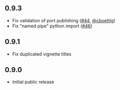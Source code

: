 ## 0.9.3

* Fix validation of port publishing ([#44](https://github.com/richfitz/stevedore/issues/45), [@cboettig](https://github.com/cboettig))
* Fix "named pipe" python import ([#46](https://github.com/richfitz/stevedore/issues/46))

## 0.9.1

* Fix duplicated vignette titles

## 0.9.0

* Initial public release
